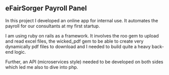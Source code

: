 ## eFairSorger Payroll Panel

In this project I developed an online app for internal use. It automates the payroll for our consultants at my first startup.

I am using ruby on rails as a framework. It involves the roo gem to upload and read excel files, the wicked_pdf gem to be able to create very dynamically pdf files to download and I needed to build quite a heavy back-end logic.

Further, an API (microservices style) needed to be developed on both sides which led me also to dive into php.
